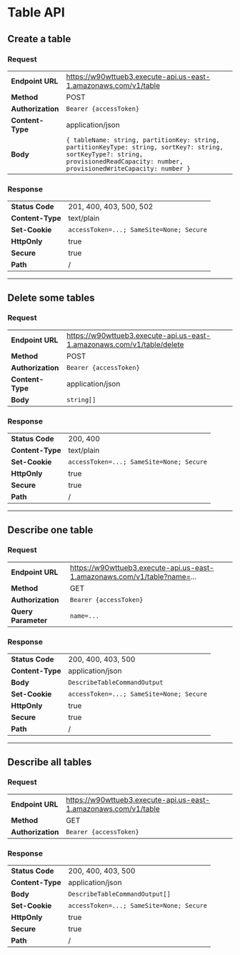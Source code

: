 # Table API

## Create a table

### Request

|                   |                                                                                                                                                                                    |
| ----------------- | ---------------------------------------------------------------------------------------------------------------------------------------------------------------------------------- |
| **Endpoint URL**  | https://w90wttueb3.execute-api.us-east-1.amazonaws.com/v1/table                                                                                                                    |
| **Method**        | POST                                                                                                                                                                               |
| **Authorization** | `Bearer {accessToken}`                                                                                                                                                             |
| **Content-Type**  | application/json                                                                                                                                                                   |
| **Body**          | `{ tableName: string, partitionKey: string, partitionKeyType: string, sortKey?: string, sortKeyType?: string, provisionedReadCapacity: number, provisionedWriteCapacity: number }` |

### Response

|                  |                                          |
| ---------------- | ---------------------------------------- |
| **Status Code**  | 201, 400, 403, 500, 502                  |
| **Content-Type** | text/plain                               |
| **Set-Cookie**   | `accessToken=...; SameSite=None; Secure` |
| **HttpOnly**     | true                                     |
| **Secure**       | true                                     |
| **Path**         | /                                        |

---

## Delete some tables

### Request

|                   |                                                                        |
| ----------------- | ---------------------------------------------------------------------- |
| **Endpoint URL**  | https://w90wttueb3.execute-api.us-east-1.amazonaws.com/v1/table/delete |
| **Method**        | POST                                                                   |
| **Authorization** | `Bearer {accessToken}`                                                 |
| **Content-Type**  | application/json                                                       |
| **Body**          | `string[]`                                                             |

### Response

|                  |                                          |
| ---------------- | ---------------------------------------- |
| **Status Code**  | 200, 400                                 |
| **Content-Type** | text/plain                               |
| **Set-Cookie**   | `accessToken=...; SameSite=None; Secure` |
| **HttpOnly**     | true                                     |
| **Secure**       | true                                     |
| **Path**         | /                                        |

---

## Describe one table

### Request

|                     |                                                                          |
| ------------------- | ------------------------------------------------------------------------ |
| **Endpoint URL**    | https://w90wttueb3.execute-api.us-east-1.amazonaws.com/v1/table?name=... |
| **Method**          | GET                                                                      |
| **Authorization**   | `Bearer {accessToken}`                                                   |
| **Query Parameter** | `name=...`                                                               |

### Response

|                  |                                          |
| ---------------- | ---------------------------------------- |
| **Status Code**  | 200, 400, 403, 500                       |
| **Content-Type** | application/json                         |
| **Body**         | `DescribeTableCommandOutput`             |
| **Set-Cookie**   | `accessToken=...; SameSite=None; Secure` |
| **HttpOnly**     | true                                     |
| **Secure**       | true                                     |
| **Path**         | /                                        |

---

## Describe all tables

### Request

|                   |                                                                 |
| ----------------- | --------------------------------------------------------------- |
| **Endpoint URL**  | https://w90wttueb3.execute-api.us-east-1.amazonaws.com/v1/table |
| **Method**        | GET                                                             |
| **Authorization** | `Bearer {accessToken}`                                          |

### Response

|                  |                                          |
| ---------------- | ---------------------------------------- |
| **Status Code**  | 200, 400, 403, 500                       |
| **Content-Type** | application/json                         |
| **Body**         | `DescribeTableCommandOutput[]`           |
| **Set-Cookie**   | `accessToken=...; SameSite=None; Secure` |
| **HttpOnly**     | true                                     |
| **Secure**       | true                                     |
| **Path**         | /                                        |
